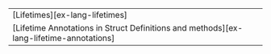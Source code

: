 ||
|--------|
| [Lifetimes][ex-lang-lifetimes] |
| [Lifetime Annotations in Struct Definitions and methods][ex-lang-lifetime-annotations] |
